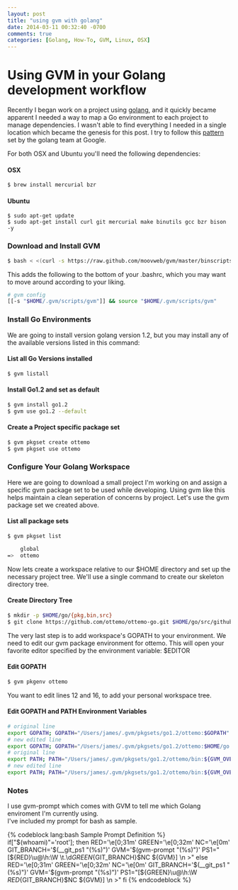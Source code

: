 ```yaml
---
layout: post
title: "using gvm with golang"
date: 2014-03-11 00:32:40 -0700
comments: true
categories: [Golang, How-To, GVM, Linux, OSX]
---
```

# Using GVM in your Golang development workflow

Recently I began work on a project using [golang](http://golang.org/), and it 
quickly became apparent I needed a way to map a Go environment to each project 
to manage dependencies.  I wasn't able to find everything I needed in a single 
location which became the genesis for this post. I try to follow this 
[pattern](http://golang.org/doc/code.html) set by the golang team at Google.


For both OSX and Ubuntu you'll need the following dependencies:

#### OSX

``` bash  
$ brew install mercurial bzr
``` 

#### Ubuntu 

```
$ sudo apt-get update
$ sudo apt-get install curl git mercurial make binutils gcc bzr bison -y
```

### Download and Install GVM 

``` bash 
$ bash < <(curl -s https://raw.github.com/moovweb/gvm/master/binscripts/gvm-installer) 
```
This adds the following to the bottom of your .bashrc, which you may want to move 
around according to your liking.

``` bash 
# gvm config
[[-s "$HOME/.gvm/scripts/gvm"]] && source "$HOME/.gvm/scripts/gvm"
```

### Install Go Environments 

We are going to install version golang version 1.2, but you may install any of the
available versions listed in this command:

#### List all Go Versions installed
``` bash 
$ gvm listall
```

#### Install Go1.2 and set as default
``` bash 
$ gvm install go1.2
$ gvm use go1.2 --default
```
#### Create a Project specific package set 
``` bash 
$ gvm pkgset create ottemo
$ gvm pkgset use ottemo
```

### Configure Your Golang Workspace 

Here we are going to download a small project I'm working on and assign
a specific gvm package set to be used while developing.  Using gvm like
this helps maintain a clean seperation of concerns by project.  Let's use
the gvm package set we created above.

#### List all package sets 
``` bash 
$ gvm pkgset list

    global
=>  ottemo
```

Now lets create a workspace relative to our $HOME directory and set up 
the necessary project tree.  We'll use a single command to create our 
skeleton directory tree.

#### Create Directory Tree 
``` bash 
$ mkdir -p $HOME/go/{pkg,bin,src}
$ git clone https://github.com/ottemo/ottemo-go.git $HOME/go/src/github.com/ottemo/ottemo-go
```

The very last step is to add workspace's GOPATH to your environment.  We need 
to edit our gvm package environment for ottemo.  This will open your favorite 
editor specified by the environment variable: $EDITOR

#### Edit GOPATH 
``` bash 
$ gvm pkgenv ottemo
```

You want to edit lines 12 and 16, to add your personal workspace tree.

#### Edit GOPATH and PATH Environment Variables 
``` bash 
# original line
export GOPATH; GOPATH="/Users/james/.gvm/pkgsets/go1.2/ottemo:$GOPATH"
# new edited line
export GOPATH; GOPATH="/Users/james/.gvm/pkgsets/go1.2/ottemo:$HOME/go:$GOPATH"
# original line
export PATH; PATH="/Users/james/.gvm/pkgsets/go1.2/ottemo/bin:${GVM_OVERLAY_PREFIX}/bin:${PATH}"
# new edited line
export PATH; PATH="/Users/james/.gvm/pkgsets/go1.2/ottemo/bin:${GVM_OVERLAY_PREFIX}/bin:$HOME/go/bin:${PATH}"
```

### Notes

I use gvm-prompt which comes with GVM to tell me which Golang enviroment I'm currently using.  
I've included my prompt for bash as sample.

{% codeblock lang:bash Sample Prompt Definition %}
if["$(whoami)"='root']; then
  RED='\e[0;31m'
  GREEN='\e[0;32m'
  NC='\e[0m'
  GIT_BRANCH='$(__git_ps1 "(%s)")'
  GVM='$(gvm-prompt "(%s)")'
  PS1="[${RED}\u@\h:\W \t.\d${GREEN}${GIT_BRANCH}$NC ${GVM}] \n >"
else
  RED='\e[0;31m'
  GREEN='\e[0;32m'
  NC='\e[0m'
  GIT_BRANCH='$(__git_ps1 "(%s)")'
  GVM='$(gvm-prompt "(%s)")'
  PS1="[${GREEN}\u@\h:\W ${RED}${GIT_BRANCH}$NC ${GVM}] \n >"
fi
{% endcodeblock %}


